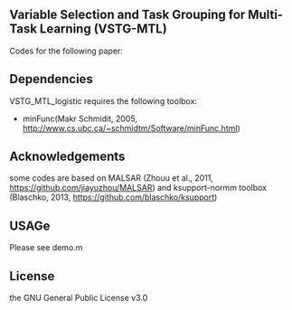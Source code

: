 ## Variable Selection and Task Grouping for Multi-Task Learning (VSTG-MTL)
Codes for the following paper:
  
## Dependencies
VSTG_MTL_logistic requires the following toolbox:
- minFunc(Makr Schmidit, 2005, http://www.cs.ubc.ca/~schmidtm/Software/minFunc.html)

## Acknowledgements
some codes are based on MALSAR (Zhouu et al., 2011, https://github.com/jiayuzhou/MALSAR)
and ksupport-normm toolbox (Blaschko, 2013, https://github.com/blaschko/ksupport) 

## USAGe
Please see demo.m 

## License
the GNU General Public License v3.0


